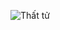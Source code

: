 ![Thất tử](https://afamilycdn.com/150157425591193600/2023/4/30/a7ea-4189dca77af596a46c9f1fff8ceb97a0-1682840709521247650056-1682854366235-16828543664141814331539.jpg)
